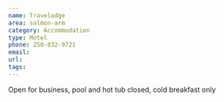 ```yaml
---
name: Travelodge
area: salmon-arm
category: Accommodation
type: Motel
phone: 250-832-9721
email: 
url: 
tags:
---
```


Open for business, pool and hot tub closed, cold breakfast only